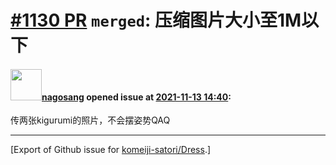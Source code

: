 # [\#1130 PR](https://github.com/komeiji-satori/Dress/pull/1130) `merged`: 压缩图片大小至1M以下

#### <img src="https://avatars.githubusercontent.com/u/44188125?u=06600b6651de309c784cec9ea3834129fae62f77&v=4" width="50">[nagosang](https://github.com/nagosang) opened issue at [2021-11-13 14:40](https://github.com/komeiji-satori/Dress/pull/1130):

传两张kigurumi的照片，不会摆姿势QAQ




-------------------------------------------------------------------------------



[Export of Github issue for [komeiji-satori/Dress](https://github.com/komeiji-satori/Dress).]
